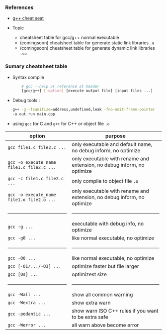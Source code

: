 ### References
- [g++ cheat seat](https://bytes.usc.edu/cs104/wiki/gcc/)

- Topic
    - cheatsheet table for gcc/g++ normal executable
    - (comingsoon) cheatsheet table for generate static link libraries `.a`
    - (comingsoon) cheatsheet table for generate
    dynamic link libraries `.so`

### Sumary cheatsheet table 
- Syntax compile
    ```bash
        # gcc --help or reference at header
        [gcc/g++] [-option] [execute output file] [input files ...]
    ```
- Debug tools :
    ```bash
    g++ -g -fsanitize=address,undefined,leak -fno-omit-frame-pointer
    -o out.run main.cpp
    ```

- using `gcc` for C and `g++` for C++ or object file `.o`

|option|purpose|
|-|-|
|`gcc file1.c file2.c ...`|only executable and default name, no debug inform, no optimize|
|`gcc -o execute_name file1.c file2.c ...`|only executable with rename and extension, no debug inform, no optimize|
|`gcc -c file1.c file2.c ...`|only compile to object file `.o`|
|`gcc -o execute_name file1.o file2.o ...`|only executable with rename and extension, no debug inform, no optimize|
|<hr>|<hr>|
|`gcc -g ...`| executable with debug info, no optimize|
|`gcc -g0 ...`| like normal executable, no optimize |
|<hr>|<hr>|
|`gcc -O0 ...`| like normal executable, no optimize|
|`gcc [-O1/.../-O3] ...`| optimize faster but file larger|
|`gcc [Os] ...`| optimizest size|
|<hr>|<hr>|
|`gcc -Wall ...`|show all common warning|
|`gcc -Wextra ...`|  show extra warn |
|`gcc -pedantic ...`| show warn ISO C++ rules if you want to be extra safe |
|`gcc -Werror ...`| all warn above become error |

